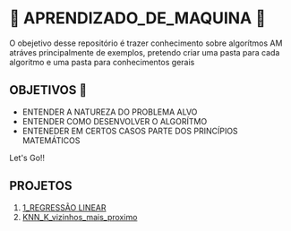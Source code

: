 # 🤖 APRENDIZADO_DE_MAQUINA 🤖
O obejetivo desse repositório é trazer conhecimento sobre algorítmos AM atráves principalmente de exemplos, pretendo criar uma pasta para cada algoritmo e uma pasta para conhecimentos gerais

## OBJETIVOS 🎯

* ENTENDER A NATUREZA DO PROBLEMA ALVO 
* ENTENDER COMO DESENVOLVER O ALGORÍTMO
* ENTENEDER EM CERTOS CASOS PARTE DOS PRINCÍPIOS MATEMÁTICOS

Let's Go!!

## PROJETOS 
1. [1_REGRESSÃO LINEAR](https://github.com/well1ngt0nso/APRENDIZADO_DE_MAQUINA/tree/main/1-REGRESSAO_LINEAR#regress%C3%A3o-linear)
2. [KNN_K_vizinhos_mais_proximo](https://github.com/well1ngt0nso/APRENDIZADO_DE_MAQUINA/tree/main/KNN_K_vizinhos_mais_proximo#knn---k-nearest-neighbors-ou-k-vizinhos-mais-pr%C3%B3ximo)



  
